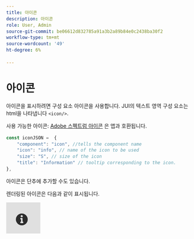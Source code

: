 ```yaml
---
title: 아이콘
description: 아이콘
role: User, Admin
source-git-commit: be06612d832785a91a3b2a89b84e0c2438ba30f2
workflow-type: tm+mt
source-wordcount: '49'
ht-degree: 6%

---
```


# 아이콘

아이콘을 표시하려면 구성 요소 아이콘을 사용합니다.
JUI의 텍스트 영역 구성 요소는 html을 나타냅니다 `<icon/>`.

사용 가능한 아이콘: [Adobe 스펙트럼 아이콘](https://spectrum.adobe.com/page/icons/) 은 앱과 호환됩니다.

```js title="icon.js"
const iconJSON =  {
    "component": "icon", //tells the component name
    "icon": "info", // name of the icon to be used
    "size": "S", // size of the icon
    "title": "Information" // tooltip corresponding to the icon.
},
```

아이콘은 단추에 추가할 수도 있습니다.

렌더링된 아이콘은 다음과 같이 표시됩니다.

![아이콘](./imgs/info_icon.png "아이콘")
